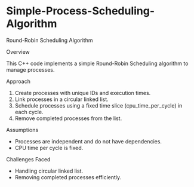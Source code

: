 # Simple-Process-Scheduling-Algorithm
Round-Robin Scheduling Algorithm

Overview

This C++ code implements a simple Round-Robin Scheduling algorithm to manage processes.

Approach

1. Create processes with unique IDs and execution times.
2. Link processes in a circular linked list.
3. Schedule processes using a fixed time slice (cpu_time_per_cycle) in each cycle.
4. Remove completed processes from the list.

Assumptions

- Processes are independent and do not have dependencies.
- CPU time per cycle is fixed.

Challenges Faced

- Handling circular linked list.
- Removing completed processes efficiently.
